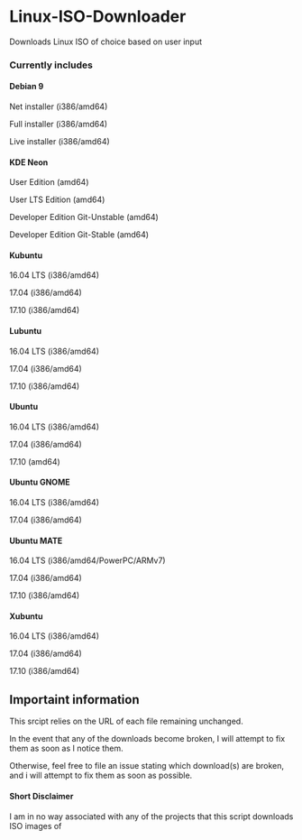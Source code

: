 # Linux-ISO-Downloader
Downloads Linux ISO of choice based on user input


### Currently includes


#### Debian 9
Net installer (i386/amd64)

Full installer (i386/amd64)

Live installer (i386/amd64)

#### KDE Neon
User Edition (amd64)

User LTS Edition (amd64)

Developer Edition Git-Unstable (amd64)

Developer Edition Git-Stable (amd64)

#### Kubuntu
16.04 LTS (i386/amd64)

17.04 (i386/amd64)

17.10 (i386/amd64)

#### Lubuntu
16.04 LTS (i386/amd64)

17.04 (i386/amd64)

17.10 (i386/amd64)

#### Ubuntu
16.04 LTS (i386/amd64)

17.04 (i386/amd64)

17.10 (amd64)

#### Ubuntu GNOME
16.04 LTS (i386/amd64)

17.04 (i386/amd64)

#### Ubuntu MATE
16.04 LTS (i386/amd64/PowerPC/ARMv7)

17.04 (i386/amd64)

17.10 (i386/amd64)

#### Xubuntu
16.04 LTS (i386/amd64)

17.04 (i386/amd64)

17.10 (i386/amd64)



## Importaint information


This srcipt relies on the URL of each file remaining unchanged.

In the event that any of the downloads become broken, I will attempt to fix them as soon as I notice them.

Otherwise, feel free to file an issue stating which download(s) are broken, and i will attempt to fix them as soon as possible.



#### Short Disclaimer


I am in no way associated with any of the projects that this script downloads ISO images of
